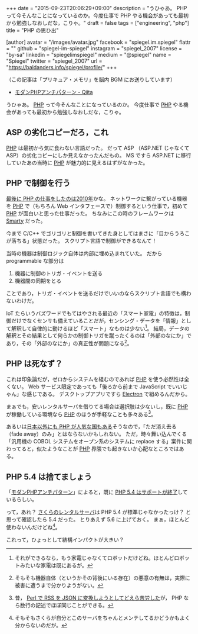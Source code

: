 +++
date = "2015-09-23T20:06:29+09:00"
description = "うひゃあ。 PHP って今そんなことになっているのか。今度仕事で PHP やる機会があっても最初から勉強しなおしだな，こりゃ。"
draft = false
tags = ["engineering", "php"]
title = "PHP の思ひ出"

[author]
  avatar = "/images/avatar.jpg"
  facebook = "spiegel.im.spiegel"
  flattr = ""
  github = "spiegel-im-spiegel"
  instagram = "spiegel_2007"
  license = "by-sa"
  linkedin = "spiegelimspiegel"
  medium = "@spiegel"
  name = "Spiegel"
  twitter = "spiegel_2007"
  url = "https://baldanders.info/spiegel/profile/"
+++

（この記事は「プリキュア・メモリ」を脳内 BGM にお送りしています）

- [モダンPHPアンチパターン - Qiita](http://qiita.com/tadsan/items/157969b338fd8b782b21)

うひゃあ。
[PHP] って今そんなことになっているのか。
今度仕事で [PHP] やる機会があっても最初から勉強しなおしだな，こりゃ。

## ASP の劣化コピーだろ，これ

[PHP] は最初から気に食わない言語だった。
だって ASP （ASP.NET じゃなくて ASP）の劣化コピーにしか見えなかったんだもの。
MS ですら ASP.NET に移行していたあの当時に [PHP] が魅力的に見えるはずがなかった。

## PHP で制御を行う

[最後に PHP の仕事をしたのは2010年](https://baldanders.info/spiegel/log2/000481.shtml)かな。
ネットワークに繋がっている機器を [PHP] で（もちろん Web インタフェースで）制御するという仕事で，初めて [PHP] が面白いと思った仕事だった。
ちなみにこの時のフレームワークは [Smarty](http://www.smarty.net/) だった。

今まで C/C++ でゴリゴリと制御を書いてきた身としてはまさに「目からうろこが落ちる」状態だった。
スクリプト言語で制御ができるなんて！

当時の機器は制御ロジック自体は内部に埋め込まれていた。
だから programmable な部分は

1. 機器に制御のトリガ・イベントを送る
1. 機器間の同期をとる

ことであり，トリガ・イベントを送るだけでいいのならスクリプト言語でも構わないわけだ。

IoT たらいうバズワードでもてはやされる最近の「スマート家電」の特徴は，制御だけでなくセンサも備えていることだが，センシング・データを「情報」として解釈して自律的に動けるほど「スマート」なものは少ない[^a]。
結局，データの解釈とその結果として何らかの制御トリガを蹴ったくるのは「外部のなにか」であり，その「外部のなにか」の真正性が問題になる[^b]。

[^a]: それができるなら，もう家電じゃなくてロボットだけどね。ほとんどロボットみたいな家電は既にあるが。
[^b]: そもそも機器自体（というかその背後にいる存在）の悪意の有無は，実際に被害に遭うまで分かりようがない。

## PHP は死なず？

これは印象論だが，ゼロからシステムを組むのであれば [PHP] を使う必然性は全くない。
Web サービス限定であっても「後ろから前まで JavaScript でいいじゃん」な感じである。
デスクトップアプリですら [Electron](http://electron.atom.io/) で組めるんだから。

まぁでも，安いレンタルサーバを借りてる場合は選択肢は少ないし，既に [PHP] が稼働している環境なら [PHP] のほうが手軽なことも多々ある[^c]。

[^c]: 昔， [Perl で RSS を JSON に変換しようとしてどえら苦労した](https://baldanders.info/spiegel/log2/000236.shtml)が， PHP なら数行の記述でほぼ同じことができる。

あるいは[日本以外にも PHP が人気な国もある](http://qiita.com/naru0504/items/9bd56998a187d101a777)そうなので，「ただ消え去る（fade away）のみ」とはならないかもしれない。
ただ，時々舞い込んでくる「汎用機の COBOL システムをオープン系のシステムに replace する」案件に関わってると，似たようなことが [PHP] 界隈でも起きないか心配なところではある。

## PHP 5.4 は捨てましょう

「[モダンPHPアンチパターン](http://qiita.com/tadsan/items/157969b338fd8b782b21)」によると，既に [PHP 5.4 はサポートが終了](http://php.net/supported-versions.php)しているらしい。

って，あれ？ [さくらのレンタルサーバ](http://www.sakura.ne.jp/)は PHP 5.4 が標準じゃなかったっけ？ と思って確認したら 5.4 だった。
とりあえず 5.6 に上げておく。
まぁ，ほとんど使わないんだけどね[^d]。

[^d]: そもそもさくらが自分とこのサーバをちゃんとメンテしてるかどうかもよく分からないのだが。

これって，ひょっとして結構インパクトが大きい？

[PHP]: https://secure.php.net/ "PHP: Hypertext Preprocessor"
